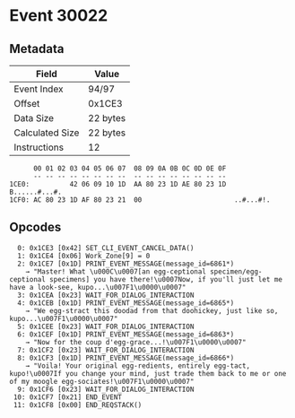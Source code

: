 # Event 30022

## Metadata

| Field           | Value    |
|-----------------|----------|
| Event Index     | 94/97    |
| Offset          | 0x1CE3   |
| Data Size       | 22 bytes |
| Calculated Size | 22 bytes |
| Instructions    | 12       |

```
      00 01 02 03 04 05 06 07  08 09 0A 0B 0C 0D 0E 0F
      -- -- -- -- -- -- -- --  -- -- -- -- -- -- -- --
1CE0:          42 06 09 10 1D  AA 80 23 1D AE 80 23 1D     B......#...#.
1CF0: AC 80 23 1D AF 80 23 21  00                       ..#...#!.       
```

## Opcodes

```
  0: 0x1CE3 [0x42] SET_CLI_EVENT_CANCEL_DATA()
  1: 0x1CE4 [0x06] Work_Zone[9] = 0
  2: 0x1CE7 [0x1D] PRINT_EVENT_MESSAGE(message_id=6861*)
    → "Master! What \u000C\u0007[an egg-ceptional specimen/egg-ceptional specimens] you have there!\u0007Now, if you'll just let me have a look-see, kupo...\u007F1\u0000\u0007"
  3: 0x1CEA [0x23] WAIT_FOR_DIALOG_INTERACTION
  4: 0x1CEB [0x1D] PRINT_EVENT_MESSAGE(message_id=6865*)
    → "We egg-stract this doodad from that doohickey, just like so, kupo...\u007F1\u0000\u0007"
  5: 0x1CEE [0x23] WAIT_FOR_DIALOG_INTERACTION
  6: 0x1CEF [0x1D] PRINT_EVENT_MESSAGE(message_id=6863*)
    → "Now for the coup d'egg-grace...!\u007F1\u0000\u0007"
  7: 0x1CF2 [0x23] WAIT_FOR_DIALOG_INTERACTION
  8: 0x1CF3 [0x1D] PRINT_EVENT_MESSAGE(message_id=6866*)
    → "Voila! Your original egg-redients, entirely egg-tact, kupo!\u0007If you change your mind, just trade them back to me or one of my moogle egg-sociates!\u007F1\u0000\u0007"
  9: 0x1CF6 [0x23] WAIT_FOR_DIALOG_INTERACTION
 10: 0x1CF7 [0x21] END_EVENT
 11: 0x1CF8 [0x00] END_REQSTACK()
```
